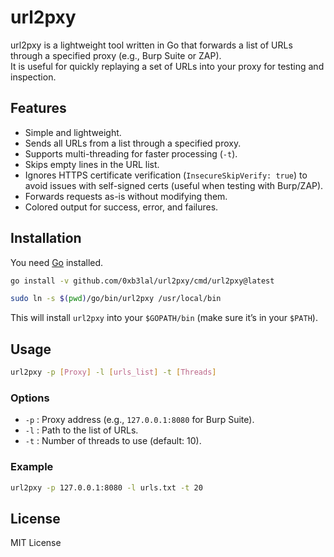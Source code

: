 # url2pxy

url2pxy is a lightweight tool written in Go that forwards a list of URLs through a specified proxy (e.g., Burp Suite or ZAP).  
It is useful for quickly replaying a set of URLs into your proxy for testing and inspection.

## Features
- Simple and lightweight.
- Sends all URLs from a list through a specified proxy.
- Supports multi-threading for faster processing (`-t`).
- Skips empty lines in the URL list.
- Ignores HTTPS certificate verification (`InsecureSkipVerify: true`) to avoid issues with self-signed certs (useful when testing with Burp/ZAP).
- Forwards requests as-is without modifying them.
- Colored output for success, error, and failures.

## Installation
You need [Go](https://go.dev/dl/) installed.

```bash
go install -v github.com/0xb3lal/url2pxy/cmd/url2pxy@latest
```
```bash
sudo ln -s $(pwd)/go/bin/url2pxy /usr/local/bin
```

This will install `url2pxy` into your `$GOPATH/bin` (make sure it’s in your `$PATH`).

## Usage
```bash
url2pxy -p [Proxy] -l [urls_list] -t [Threads]
```

### Options
- `-p` : Proxy address (e.g., `127.0.0.1:8080` for Burp Suite).
- `-l` : Path to the list of URLs.
- `-t` : Number of threads to use (default: 10).

### Example
```bash
url2pxy -p 127.0.0.1:8080 -l urls.txt -t 20
```

## License
MIT License
